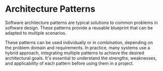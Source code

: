 # Architecture Patterns

Software architecture patterns are typical solutions to common problems in software design. These patterns provide a reusable blueprint that can be adapted to multiple scenarios.

These patterns can be used individually or in combination, depending on the problem domain and requirements. In practice, many systems use a hybrid approach, integrating multiple patterns to achieve the desired architectural goals. It's essential to understand the strengths, weaknesses, and applicability of each pattern before using them in a project.
